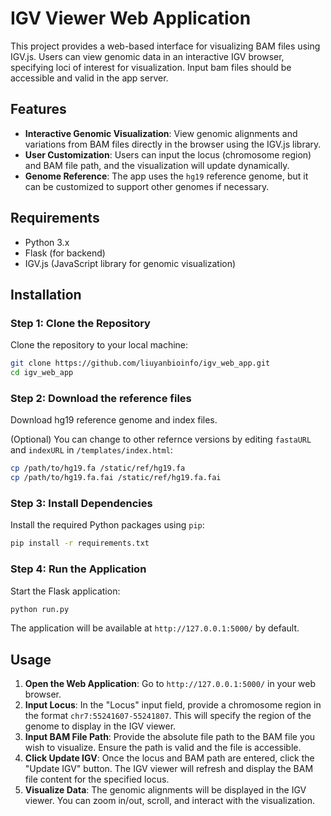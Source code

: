 # IGV Viewer Web Application
This project provides a web-based interface for visualizing BAM files using IGV.js. Users can view genomic data in an interactive IGV browser, specifying loci of interest for visualization.
Input bam files should be accessible and valid in the app server. 

## Features
+ **Interactive Genomic Visualization**: View genomic alignments and variations from BAM files directly in the browser using the IGV.js library.
+ **User Customization**: Users can input the locus (chromosome region) and BAM file path, and the visualization will update dynamically.
+ **Genome Reference**: The app uses the `hg19` reference genome, but it can be customized to support other genomes if necessary.

## Requirements
+ Python 3.x
+ Flask (for backend)
+ IGV.js (JavaScript library for genomic visualization)

## Installation
### Step 1: Clone the Repository
Clone the repository to your local machine:

```bash
git clone https://github.com/liuyanbioinfo/igv_web_app.git
cd igv_web_app
```

### Step 2: Download the reference files
Download hg19 reference genome and index files.

(Optional) You can change to other refernce versions by editing `fastaURL` and `indexURL` in `/templates/index.html`:

```bash
cp /path/to/hg19.fa /static/ref/hg19.fa
cp /path/to/hg19.fa.fai /static/ref/hg19.fa.fai
```

### Step 3: Install Dependencies
Install the required Python packages using `pip`:

```bash
pip install -r requirements.txt
```

### Step 4: Run the Application
Start the Flask application:

```bash
python run.py
```

The application will be available at `http://127.0.0.1:5000/` by default.

## Usage
1. **Open the Web Application**: Go to `http://127.0.0.1:5000/` in your web browser.
2. **Input Locus**: In the "Locus" input field, provide a chromosome region in the format `chr7:55241607-55241807`. This will specify the region of the genome to display in the IGV viewer.
3. **Input BAM File Path**: Provide the absolute file path to the BAM file you wish to visualize. Ensure the path is valid and the file is accessible.
4. **Click Update IGV**: Once the locus and BAM path are entered, click the "Update IGV" button. The IGV viewer will refresh and display the BAM file content for the specified locus.
5. **Visualize Data**: The genomic alignments will be displayed in the IGV viewer. You can zoom in/out, scroll, and interact with the visualization.



